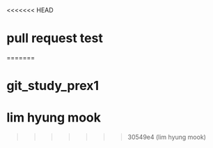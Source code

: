 <<<<<<< HEAD
# pull request test
=======
# git_study_prex1


# lim hyung mook
>>>>>>> 30549e4 (lim hyung mook)

